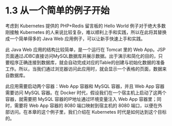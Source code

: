 # 1.3 从一个简单的例子开始

考虑到 Kubernetes 提供的 PHP+Redis 留言板的 Hello World 例子对于绝大多数刚接触 Kubernetes 的人来说比较复杂，难以顺利上手和实践，所以在此将其替换成一个简单得多的 Java Web 应用例子，可以让新手快速上手和实践。

此 Java Web 应用的结构比较简单，是一个运行在 Tomcat 里的 Web App。JSP页面通过JDBC直接访问MySQL数据库并展示数据。出于演示和简化的目的，只要程序正确连接到数据库，就会自动完成对应的Table的创建与初始化数据的准备工作。所以，当我们通过浏览器访问此应用时，就会显示一个表格的页面，数据来自数据库。

此应用需要启动两个容器：Web App 容器和 MySQL 容器，并且 Web App 容器需要访问 MySQL 容器。在 Docker 时代，假设我们在一个宿主机上启动了这两个容器，就需要把 MySQL 容器的IP地址通过环境变量注入 Web App 容器里；同时，需要将 Web App 容器的 8080 端口映射到宿主机的 8080 端口，以便在外部访问。在本章的这个例子里，我们介绍在 Kubernetes 时代是如何达到这个目标的。